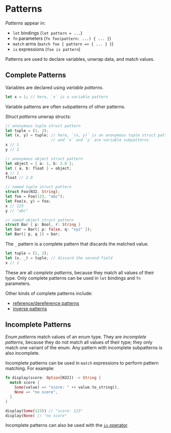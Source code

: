 # Patterns

*Patterns* appear in:

- `let` bindings (`let pattern = ...`)
- `fn` parameters (`fn foo(pattern: ...) { ... }`)
- `match` arms (`match foo { pattern => { ... } }`)
- `is` expressions (`foo is pattern`)

Patterns are used to declare variables, unwrap data, and match values.

## Complete Patterns

Variables are declared using *variable patterns*.

```rs
let x = 1; // here, `x` is a variable pattern
```

Variable patterns are often subpatterns of other patterns.

*Struct patterns* unwrap structs:

```rs
// anonymous tuple struct pattern
let tuple = (1, 2);
let (x, y) = tuple; // here, `(x, y)` is an anonymous tuple struct pattern
                    // and `x` and `y` are variable subpatterns
x // 1
y // 2

// anonymous object struct pattern
let object = { a: 1, b: 2.0 };
let { a, b: float } = object;
a // 1
float // 2.0
```

```rs
// named tuple struct pattern
struct Foo(N32, String);
let foo = Foo(123, "abc");
let Foo(x, y) = foo;
x // 123
y // "abc"

// named object struct pattern
struct Bar { p: Bool, r: String }
let bar = Bar({ p: false, q: "xyz" });
let Bar({ p, q }) = bar;
```

The `_` pattern is a complete pattern that discards the matched value.

```rs
let tuple = (1, 2);
let (x, _) = tuple; // discard the second field
x // 1
```

These are all *complete patterns*, because they match all values of their type.
Only complete patterns can be used in `let` bindings and `fn` parameters.

Other kinds of complete patterns include:

- [reference/dereference patterns](./references)
- [inverse patterns](./inverse)

## Incomplete Patterns

*Enum patterns* match values of an enum type. They are *incomplete patterns*,
because they do not match all values of their type; they only match one variant
of the enum. Any pattern with incomplete subpatterns is also incomplete.

Incomplete patterns can be used in `match` expressions to perform pattern
matching. For example:

```rs
fn display(score: Option[N32]) -> String {
  match score {
    Some(value) => "score: " ++ value.to_string(),
    None => "no score",    
  }
}

display(Some(123)) // "score: 123"
display(None) // "no score"
```

Incomplete patterns can also be used with the
[`is` operator](./conditions.md#the-is-operator).
